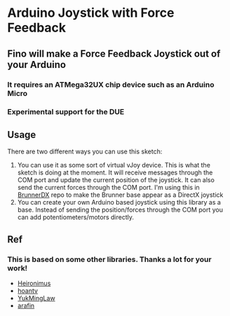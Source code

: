 # Arduino Joystick with Force Feedback

## Fino will make a Force Feedback Joystick out of your Arduino
### It requires an ATMega32UX chip device such as an Arduino Micro
### Experimental support for the DUE

## Usage

There are two different ways you can use this sketch:
1. You can use it as some sort of virtual vJoy device. This is what the sketch is doing at the moment. It will receive messages through the COM port and update the current position of the joystick. It can also send the current forces through the COM port. I'm using this in [BrunnerDX](https://github.com/jmriego/brunnerdx) repo to make the Brunner base appear as a DirectX joystick
2. You can create your own Arduino based joystick using this library as a base. Instead of sending the position/forces through the COM port you can add potentiometers/motors directly.


## Ref

### This is based on some other libraries. Thanks a lot for your work!
* [Heironimus](https://github.com/MHeironimus/ArduinoJoystickLibrary)
* [hoantv](https://github.com/hoantv/VNWheel)
* [YukMingLaw](https://github.com/YukMingLaw/ArduinoJoystickWithFFBLibrary) 
* [arafin](https://github.com/araffin/arduino-robust-serial/)
